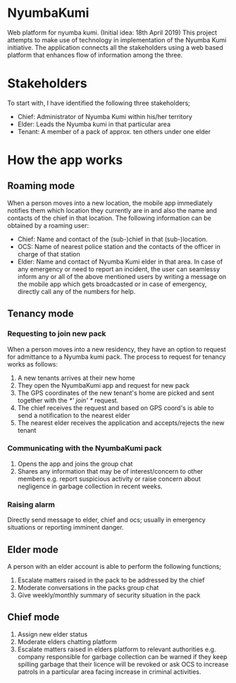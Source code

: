 # NyumbaKumi
Web platform for nyumba kumi. (Initial idea: 18th April 2019)
This project attempts to make use of technology in implementation of the Nyumba Kumi initiative.
The application connects all the stakeholders using a web based platform that enhances 
flow of information among the three.

# Stakeholders
To start with, I have identified the following three stakeholders;
* Chief: Administrator of Nyumba Kumi within his/her territory
* Elder: Leads the Nyumba kumi in that particular area
* Tenant: A member of a pack of approx. ten others under one elder

# How the app works
## Roaming mode
When a person moves into a new location, the mobile app immediately notifies them which 
location they currently are in and also the name and contacts of the chief in that location.
The following information can be obtained by a roaming user:
* Chief: Name and contact of the (sub-)chief in that (sub-)location.
* OCS: Name of nearest police station and the contacts of the officer in charge of that station
* Elder: Name and contact of Nyumba Kumi elder in that area.
In case of any emergency or need to report an incident, the user can seamlessy inform any or all
of the above mentioned users by writing a message on the mobile app which gets broadcasted or in 
case of emergency, directly call any of the numbers for help.

## Tenancy mode
### Requesting to join new pack
When a person moves into a new residency, they have an option to request for admittance to a
Nyumba kumi pack. The process to request for tenancy works as follows:
1. A new tenants arrives at their new home
2. They open the NyumbaKumi app and request for new pack
3. The GPS coordinates of the new tenant's home are picked and sent together with the _*' join' *_ request.
4. The chief receives the request and based on GPS coord's is able to send a notification to the nearest elder
5. The nearest elder receives the application and accepts/rejects the new tenant

### Communicating with the NyumbaKumi pack
1. Opens the app and joins the group chat
2. Shares any information that may be of interest/concern to other members e.g. report suspicious activity
or raise concern about negligence in garbage collection in recent weeks.

### Raising alarm
Directly send message to elder, chief and ocs; usually in emergency situations or reporting imminent danger.

## Elder mode
A person with an elder account is able to perform the following functions;
1. Escalate matters raised in the pack to be addressed by the chief
2. Moderate conversations in the packs group chat
3. Give weekly/monthly summary of security situation in the pack

## Chief mode
1. Assign new elder status
2. Moderate elders chatting platform
3. Escalate matters raised in elders platform to relevant authorities e.g. company responsible for garbage collection
can be warned if they keep spilling garbage that their licence will be revoked or ask OCS to increase patrols in a 
particular area facing increase in criminal activities.